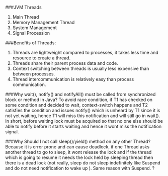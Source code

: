 ###JVM Threads
1. Main Thread
2. Memory Management Thread
3. System Management
4. Signal Procession

###Benefits of Threads:
1. Threads are lightweight compared to processes, it takes less time and resource to create a thread.
2. Threads share their parent process data and code.
3. Context switching between threads is usually less expensive than between processes.
4. Thread intercommunication is relatively easy than process communication.

###Why wait(), notify() and notifyAll() must be called from synchronized block or method in Java?
To avoid race condition, if T1 has checked on some condition and decided to wait, context-switch happens and T2 satisfies the condition and issues notify() which is unheard by T1 since it is not yet waiting, hence T1 will miss this notification and will still go in wait(). In short, before waiting lock must be acquired so that no one else should be able to notify before it starts waiting and hence it wont miss the notification signal.

###Why Should I not call sleep()/yield() method on any other Thread?
Because it is error prone and can cause deadlock, if one Thread asks another thread to go to sleep, it wont release the lock and if the thread which is going to resume it needs the lock held by sleeping thread then there is a dead lock (not really, sleep do not sleep indefinitely like Suspend and do not need notification to wake up ). Same reason with Suspend. ?
